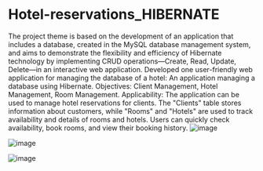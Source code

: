 # Hotel-reservations_HIBERNATE
The project theme is based on the development of an application that includes a database, created in the MySQL database management system, and aims to demonstrate the flexibility and efficiency of Hibernate technology by implementing CRUD operations—Create, Read, Update, Delete—in an interactive web application.
Developed  one user-friendly web application for managing the database of a hotel:  An application managing a database using Hibernate. Objectives: Client Management, Hotel Management, Room Management. Applicability: The application can be used to manage hotel reservations for clients. The "Clients" table stores information about customers, while "Rooms" and "Hotels" are used to track availability and details of rooms and hotels. Users can quickly check availability, book rooms, and view their booking history.
![image](https://github.com/user-attachments/assets/021265cd-4926-4177-9437-119595b20935)

![image](https://github.com/user-attachments/assets/c119c373-d4ff-4171-87a3-1e1da495372c)

![image](https://github.com/user-attachments/assets/8ab64767-8131-4b91-850f-91b1f2e30b1b)

